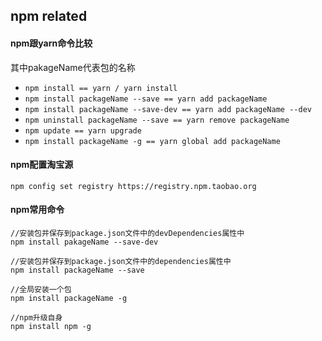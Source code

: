 ## npm related

#### npm跟yarn命令比较
其中pakageName代表包的名称
+ `npm install == yarn / yarn install`
+ `npm install packageName --save == yarn add packageName`
+ `npm install packageName --save-dev == yarn add packageName --dev`
+ `npm uninstall packageName --save == yarn remove packageName`
+ `npm update == yarn upgrade`
+ `npm install packageName -g == yarn global add packageName`

#### npm配置淘宝源
```
npm config set registry https://registry.npm.taobao.org
```

#### npm常用命令
```
//安装包并保存到package.json文件中的devDependencies属性中
npm install pakageName --save-dev

//安装包并保存到package.json文件中的dependencies属性中
npm install packageName --save

//全局安装一个包
npm install packageName -g

//npm升级自身
npm install npm -g
```
